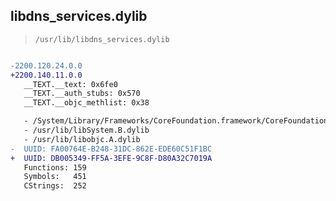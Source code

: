 ## libdns_services.dylib

> `/usr/lib/libdns_services.dylib`

```diff

-2200.120.24.0.0
+2200.140.11.0.0
   __TEXT.__text: 0x6fe0
   __TEXT.__auth_stubs: 0x570
   __TEXT.__objc_methlist: 0x38

   - /System/Library/Frameworks/CoreFoundation.framework/CoreFoundation
   - /usr/lib/libSystem.B.dylib
   - /usr/lib/libobjc.A.dylib
-  UUID: FA00764E-B248-31DC-862E-EDE60C51F1BC
+  UUID: DB005349-FF5A-3EFE-9C8F-D80A32C7019A
   Functions: 159
   Symbols:   451
   CStrings:  252

```
